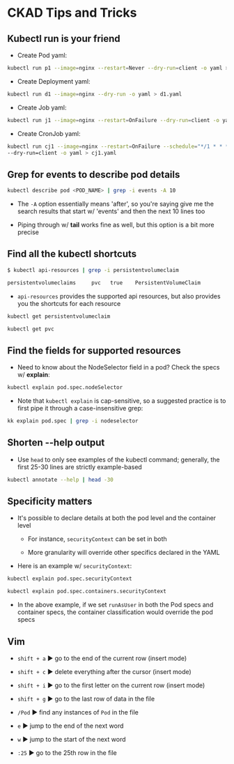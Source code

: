 # CKAD Tips and Tricks

## Kubectl run is your friend

* Create Pod yaml:

```zsh
kubectl run p1 --image=nginx --restart=Never --dry-run=client -o yaml > p1.yaml
```

* Create Deployment yaml:

```zsh
kubectl run d1 --image=nginx --dry-run -o yaml > d1.yaml
```

* Create Job yaml:

```zsh
kubectl run j1 --image=nginx --restart=OnFailure --dry-run=client -o yaml > j1.yaml
```

* Create CronJob yaml:

```zsh
kubectl run cj1 --image=nginx --restart=OnFailure --schedule="*/1 * * * * " \
--dry-run=client -o yaml > cj1.yaml
```

## Grep for events to describe pod details

```zsh
kubectl describe pod <POD_NAME> | grep -i events -A 10
```

* The `-A` option essentially means 'after', so you're saying give me the search results that start w/ 'events' and then the next 10 lines too

* Piping through w/ **tail** works fine as well, but this option is a bit more precise

## Find all the kubectl shortcuts

```zsh
$ kubectl api-resources | grep -i persistentvolumeclaim

persistentvolumeclaims     pvc   true    PersistentVolumeClaim
```

* `api-resources` provides the supported api resources, but also provides you the shortcuts for each resource

```zsh
kubectl get persistentvolumeclaim

kubectl get pvc
```

## Find the fields for supported resources

* Need to know about the NodeSelector field in a pod? Check the specs w/ **explain**:

```zsh
kubectl explain pod.spec.nodeSelector
```

* Note that `kubectl explain` is cap-sensitive, so a suggested practice is to first pipe it through a case-insensitive grep:

```zsh
kk explain pod.spec | grep -i nodeselector
```

## Shorten --help output

* Use `head` to only see examples of the kubectl command; generally, the first 25-30 lines are strictly example-based

```zsh
kubectl annotate --help | head -30
```

## Specificity matters

* It's possible to declare details at both the pod level and the container level

  * For instance, `securityContext` can be set in both

  * More granularity will override other specifics declared in the YAML

* Here is an example w/ `securityContext`:

```zsh
kubectl explain pod.spec.securityContext

kubectl explain pod.spec.containers.securityContext
```

* In the above example, if we set `runAsUser` in both the Pod specs and container specs, the container classification would override the pod specs

## Vim

* `shift + a` ▶︎ go to the end of the current row (insert mode)

* `shift + c` ▶︎ delete everything after the cursor (insert mode)

* `shift + i` ▶︎ go to the first letter on the current row (insert mode)

* `shift + g` ▶︎ go to the last row of data in the file

* `/Pod` ▶︎ find any instances of `Pod` in the file

* `e` ▶︎ jump to the end of the next word

* `w` ▶︎ jump to the start of the next word

* `:25` ▶︎ go to the 25th row in the file
